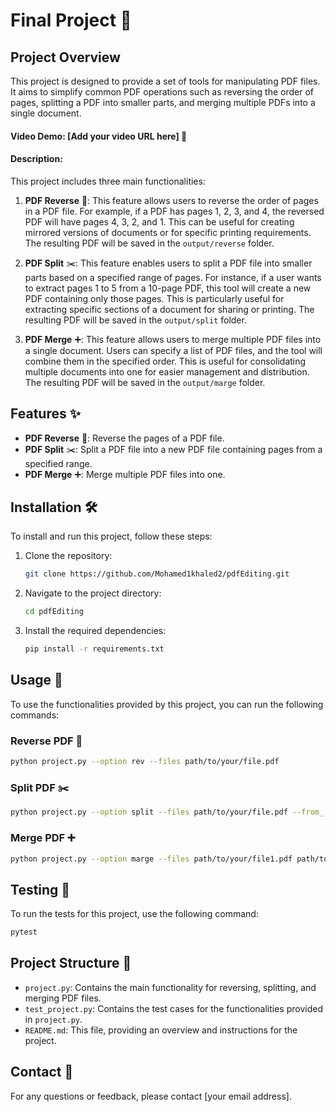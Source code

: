 # Final Project 📄

## Project Overview
This project is designed to provide a set of tools for manipulating PDF files. It aims to simplify common PDF operations such as reversing the order of pages, splitting a PDF into smaller parts, and merging multiple PDFs into a single document.

#### Video Demo: [Add your video URL here] 🎥
#### Description:
This project includes three main functionalities:

1. **PDF Reverse** 🔄: This feature allows users to reverse the order of pages in a PDF file. For example, if a PDF has pages 1, 2, 3, and 4, the reversed PDF will have pages 4, 3, 2, and 1. This can be useful for creating mirrored versions of documents or for specific printing requirements. The resulting PDF will be saved in the `output/reverse` folder.

2. **PDF Split** ✂️: This feature enables users to split a PDF file into smaller parts based on a specified range of pages. For instance, if a user wants to extract pages 1 to 5 from a 10-page PDF, this tool will create a new PDF containing only those pages. This is particularly useful for extracting specific sections of a document for sharing or printing. The resulting PDF will be saved in the `output/split` folder.

3. **PDF Merge** ➕: This feature allows users to merge multiple PDF files into a single document. Users can specify a list of PDF files, and the tool will combine them in the specified order. This is useful for consolidating multiple documents into one for easier management and distribution. The resulting PDF will be saved in the `output/marge` folder.

## Features ✨
- **PDF Reverse** 🔄: Reverse the pages of a PDF file.
- **PDF Split** ✂️: Split a PDF file into a new PDF file containing pages from a specified range.
- **PDF Merge** ➕: Merge multiple PDF files into one.

## Installation 🛠️
To install and run this project, follow these steps:

1. Clone the repository:
    ```sh
    git clone https://github.com/Mohamed1khaled2/pdfEditing.git
    ```
2. Navigate to the project directory:
    ```sh
    cd pdfEditing
    ```
3. Install the required dependencies:
    ```sh
    pip install -r requirements.txt
    ```

## Usage 🚀
To use the functionalities provided by this project, you can run the following commands:

### Reverse PDF 🔄
```sh
python project.py --option rev --files path/to/your/file.pdf
```

### Split PDF ✂️
```sh
python project.py --option split --files path/to/your/file.pdf --from_ num1 --to num2
```

### Merge PDF ➕
```sh
python project.py --option marge --files path/to/your/file1.pdf path/to/your/file2.pdf
```

## Testing 🧪
To run the tests for this project, use the following command:
```sh
pytest
```

## Project Structure 📁
- `project.py`: Contains the main functionality for reversing, splitting, and merging PDF files.
- `test_project.py`: Contains the test cases for the functionalities provided in `project.py`.
- `README.md`: This file, providing an overview and instructions for the project.

## Contact 📧
For any questions or feedback, please contact [your email address].
